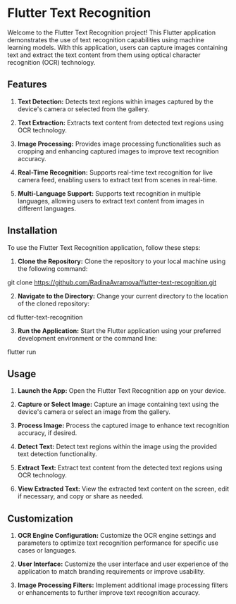 # Flutter Text Recognition
Welcome to the Flutter Text Recognition project! This Flutter application demonstrates the use of text recognition capabilities using machine learning models. With this application, users can capture images containing text and extract the text content from them using optical character recognition (OCR) technology.

## Features
1. **Text Detection:** Detects text regions within images captured by the device's camera or selected from the gallery.

2. **Text Extraction:** Extracts text content from detected text regions using OCR technology.

3. **Image Processing:** Provides image processing functionalities such as cropping and enhancing captured images to improve text recognition accuracy.

4. **Real-Time Recognition:** Supports real-time text recognition for live camera feed, enabling users to extract text from scenes in real-time.

5. **Multi-Language Support:** Supports text recognition in multiple languages, allowing users to extract text content from images in different languages.

## Installation
To use the Flutter Text Recognition application, follow these steps:

1. **Clone the Repository:** Clone the repository to your local machine using the following command:

git clone https://github.com/RadinaAvramova/flutter-text-recognition.git

2. **Navigate to the Directory:** Change your current directory to the location of the cloned repository:

cd flutter-text-recognition

3. **Run the Application:** Start the Flutter application using your preferred development environment or the command line:

flutter run

## Usage
1. **Launch the App:** Open the Flutter Text Recognition app on your device.

2. **Capture or Select Image:** Capture an image containing text using the device's camera or select an image from the gallery.

3. **Process Image:** Process the captured image to enhance text recognition accuracy, if desired.

4. **Detect Text:** Detect text regions within the image using the provided text detection functionality.

5. **Extract Text:** Extract text content from the detected text regions using OCR technology.

6. **View Extracted Text:** View the extracted text content on the screen, edit if necessary, and copy or share as needed.

## Customization
1. **OCR Engine Configuration:** Customize the OCR engine settings and parameters to optimize text recognition performance for specific use cases or languages.

2. **User Interface:** Customize the user interface and user experience of the application to match branding requirements or improve usability.

3. **Image Processing Filters:** Implement additional image processing filters or enhancements to further improve text recognition accuracy.
